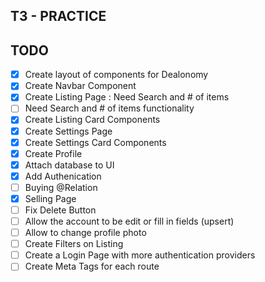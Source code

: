 ## T3 - PRACTICE

## TODO

- [x] Create layout of components for Dealonomy
- [x] Create Navbar Component
- [x] Create Listing Page : Need Search and # of items
- [ ] Need Search and # of items functionality
- [x] Create Listing Card Components
- [x] Create Settings Page
- [x] Create Settings Card Components
- [x] Create Profile
- [x] Attach database to UI
- [x] Add Authenication
- [ ] Buying @Relation
- [x] Selling Page
- [ ] Fix Delete Button
- [ ] Allow the account to be edit or fill in fields (upsert)
- [ ] Allow to change profile photo
- [ ] Create Filters on Listing
- [ ] Create a Login Page with more authentication providers
- [ ] Create Meta Tags for each route
